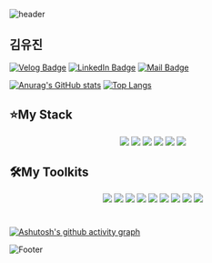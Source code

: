<!--Header-->
![header](https://capsule-render.vercel.app/api?type=waving&color=0:12c2e9,50:c471ed,100:f64f59&height=200&section=header&text=Welcome✋&fontSize=40&fontColor=fff)
<!--MyProfiles-->
## 김유진
[![Velog Badge](https://img.shields.io/badge/너그럽고,진실되게.-20C997?style=flat-square&logo=Velog&logoColor=fff&link=https://velog.io/@yujinkim1)](https://velog.io/@yujinkim1)
[![LinkedIn Badge](https://img.shields.io/badge/yujinKim-0A66C2?style=flat-square&logo=LinkedIn&logoColor=fff&link=https://www.linkedin.com/in/yujinkim1111)](https://www.linkedin.com/in/yujinkim1111)
[![Mail Badge](https://img.shields.io/badge/Mail-005FF9?style=flat-square&logo=Mail.Ru&logoColor=fff&link=mailto:yujin7621@me.com)](mailto:yujin7621@me.com)

<!--CalculateRanks&MostUsedlangeages-->
[![Anurag's GitHub stats](https://github-readme-stats.vercel.app/api?username=yujinkim1&count_private=true&title_color=fff&text_color=fff&bg_color=30,12c2e9,c471ed,f64f59)](https://github.com/anuraghazra/github-readme-stats)
[![Top Langs](https://github-readme-stats.vercel.app/api/top-langs/?username=yujinkim1&layout=compact)](https://github.com/anuraghazra/github-readme-stats)
<!--SheidsBadgeform-->
## ⭐️My Stack
<div align=center>
    <img src="https://img.shields.io/badge/Swift-F05138?style=flat-square&logo=Swift&logoColor=fff"/>
    <img src="https://img.shields.io/badge/SwiftUI-007FFF?style=flat-square&logo=Swift&logoColor=000&textColor=000"/>
    <img src="https://img.shields.io/badge/HTML5-E34F26?style=flat-square&logo=HTML5&logoColor=fff"/>
    <img src="https://img.shields.io/badge/CSS3-1572B6?style=flat-square&logo=CSS3&logoColor=fff"/>
    <img src="https://img.shields.io/badge/JavaScript-F7DF1E?style=flat-square&logo=JavaScript&logoColor=fff"/>
    <img src="https://img.shields.io/badge/Python-3776AB?style=flat-square&logo=Python&logoColor=fff"/>
</div>

## 🛠My Toolkits
<div align=center>
    <img src="https://img.shields.io/badge/VScode-007ACC?style=flat-square&logo=VisualStudioCode&logoColor=fff"/>
    <img src="https://img.shields.io/badge/Xcode-147EFB?style=flat-square&logo=Xcode&logoColor=fff"/>
    <img src="https://img.shields.io/badge/EclipseIDE-2C2255?style=flat-square&logo=EclipseIDE&logoColor=fff"/>
    <img src="https://img.shields.io/badge/AndroidStudio-3DDC84?style=flat-square&logo=AndroidStudio&logoColor=fff"/>
    <img src="https://img.shields.io/badge/Wireshark-1679A7?style=flat-square&logo=Wireshark&logoColor=fff"/>
    <img src="https://img.shields.io/badge/UnrealEngine-0E1128?style=flat-square&logo=UnrealEngine&logoColor=fff"/>
    <img src="https://img.shields.io/badge/MicrosoftOffice-D83B01?style=flat-square&logo=MicrosoftOffice&logoColor=fff"/>
    <img src="https://img.shields.io/badge/Trello-0052CC?style=flat-square&logo=Trello&logoColor=fff"/>
    <img src="https://img.shields.io/badge/Notion-000000?style=flat-square&logo=Notion&logoColor=fff"/>
</div>  

#

<!--GithubActivityGraph-->
[![Ashutosh's github activity graph](https://activity-graph.herokuapp.com/graph?username=yujinkim1&theme=github-light)](https://github.com/ashtosh00710/github-readme-activiy-graph)

<!-- Footer -->
![Footer](https://capsule-render.vercel.app/api?type=waving&color=0:f64f59,50:c471ed,100:12c2e9&height=200&section=footer)
